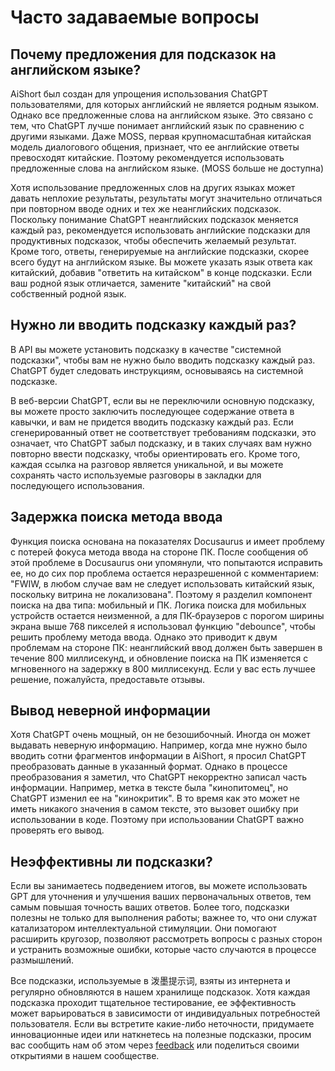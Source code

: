 # Часто задаваемые вопросы

## Почему предложения для подсказок на английском языке?

AiShort был создан для упрощения использования ChatGPT пользователями, для которых английский не является родным языком. Однако все предложенные слова на английском языке. Это связано с тем, что ChatGPT лучше понимает английский язык по сравнению с другими языками. Даже MOSS, первая крупномасштабная китайская модель диалогового общения, признает, что ее английские ответы превосходят китайские. Поэтому рекомендуется использовать предложенные слова на английском языке. (MOSS больше не доступна)

Хотя использование предложенных слов на других языках может давать неплохие результаты, результаты могут значительно отличаться при повторном вводе одних и тех же неанглийских подсказок. Поскольку понимание ChatGPT неанглийских подсказок меняется каждый раз, рекомендуется использовать английские подсказки для продуктивных подсказок, чтобы обеспечить желаемый результат. Кроме того, ответы, генерируемые на английские подсказки, скорее всего будут на английском языке. Вы можете указать язык ответа как китайский, добавив "ответить на китайском" в конце подсказки. Если ваш родной язык отличается, замените "китайский" на свой собственный родной язык.

## Нужно ли вводить подсказку каждый раз?

В API вы можете установить подсказку в качестве "системной подсказки", чтобы вам не нужно было вводить подсказку каждый раз. ChatGPT будет следовать инструкциям, основываясь на системной подсказке.

В веб-версии ChatGPT, если вы не переключили основную подсказку, вы можете просто заключить последующее содержание ответа в кавычки, и вам не придется вводить подсказку каждый раз. Если сгенерированный ответ не соответствует требованиям подсказки, это означает, что ChatGPT забыл подсказку, и в таких случаях вам нужно повторно ввести подсказку, чтобы ориентировать его. Кроме того, каждая ссылка на разговор является уникальной, и вы можете сохранять часто используемые разговоры в закладки для последующего использования.

## Задержка поиска метода ввода

Функция поиска основана на показателях Docusaurus и имеет проблему с потерей фокуса метода ввода на стороне ПК. После сообщения об этой проблеме в Docusaurus они упомянули, что попытаются исправить ее, но до сих пор проблема остается неразрешенной с комментарием: "FWIW, в любом случае вам не следует использовать китайский язык, поскольку витрина не локализована". Поэтому я разделил компонент поиска на два типа: мобильный и ПК. Логика поиска для мобильных устройств остается неизменной, а для ПК-браузеров с порогом ширины экрана выше 768 пикселей я использовал функцию "debounce", чтобы решить проблему метода ввода. Однако это приводит к двум проблемам на стороне ПК: неанглийский ввод должен быть завершен в течение 800 миллисекунд, и обновление поиска на ПК изменяется с мгновенного на задержку в 800 миллисекунд. Если у вас есть лучшее решение, пожалуйста, предоставьте отзывы.

## Вывод неверной информации

Хотя ChatGPT очень мощный, он не безошибочный. Иногда он может выдавать неверную информацию. Например, когда мне нужно было вводить сотни фрагментов информации в AiShort, я просил ChatGPT преобразовать данные в указанный формат. Однако в процессе преобразования я заметил, что ChatGPT некорректно записал часть информации. Например, метка в тексте была "кинопитомец", но ChatGPT изменил ее на "кинокритик". В то время как это может не иметь никакого значения в самом тексте, это вызовет ошибку при использовании в коде. Поэтому при использовании ChatGPT важно проверять его вывод.

## Неэффективны ли подсказки?

Если вы занимаетесь подведением итогов, вы можете использовать GPT для уточнения и улучшения ваших первоначальных ответов, тем самым повышая точность ваших ответов. Более того, подсказки полезны не только для выполнения работы; важнее то, что они служат катализатором интеллектуальной стимуляции. Они помогают расширить кругозор, позволяют рассмотреть вопросы с разных сторон и устранить возможные ошибки, которые часто случаются в процессе размышлений.

Все подсказки, используемые в 泼墨提示词, взяты из интернета и регулярно обновляются в нашем хранилище подсказок. Хотя каждая подсказка проходит тщательное тестирование, ее эффективность может варьироваться в зависимости от индивидуальных потребностей пользователя. Если вы встретите какие-либо неточности, придумаете инновационные идеи или наткнетесь на полезные подсказки, просим вас сообщить нам об этом через [feedback](/feedback) или поделиться своими открытиями в нашем сообществе.
